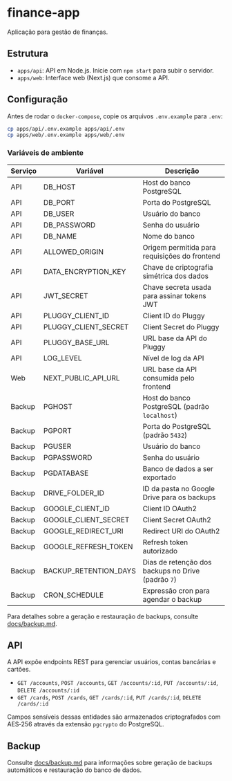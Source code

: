 # finance-app
Aplicação para gestão de finanças.

## Estrutura

- `apps/api`: API em Node.js. Inicie com `npm start` para subir o servidor.
- `apps/web`: Interface web (Next.js) que consome a API.

## Configuração

Antes de rodar o `docker-compose`, copie os arquivos `.env.example` para `.env`:

```bash
cp apps/api/.env.example apps/api/.env
cp apps/web/.env.example apps/web/.env
```

### Variáveis de ambiente

| Serviço | Variável | Descrição |
| --- | --- | --- |
| API | DB_HOST | Host do banco PostgreSQL |
| API | DB_PORT | Porta do PostgreSQL |
| API | DB_USER | Usuário do banco |
| API | DB_PASSWORD | Senha do usuário |
| API | DB_NAME | Nome do banco |
| API | ALLOWED_ORIGIN | Origem permitida para requisições do frontend |
| API | DATA_ENCRYPTION_KEY | Chave de criptografia simétrica dos dados |
| API | JWT_SECRET | Chave secreta usada para assinar tokens JWT |
| API | PLUGGY_CLIENT_ID | Client ID do Pluggy |
| API | PLUGGY_CLIENT_SECRET | Client Secret do Pluggy |
| API | PLUGGY_BASE_URL | URL base da API do Pluggy |
| API | LOG_LEVEL | Nível de log da API |
| Web | NEXT_PUBLIC_API_URL | URL base da API consumida pelo frontend |
| Backup | PGHOST | Host do banco PostgreSQL (padrão `localhost`) |
| Backup | PGPORT | Porta do PostgreSQL (padrão `5432`) |
| Backup | PGUSER | Usuário do banco |
| Backup | PGPASSWORD | Senha do usuário |
| Backup | PGDATABASE | Banco de dados a ser exportado |
| Backup | DRIVE_FOLDER_ID | ID da pasta no Google Drive para os backups |
| Backup | GOOGLE_CLIENT_ID | Client ID OAuth2 |
| Backup | GOOGLE_CLIENT_SECRET | Client Secret OAuth2 |
| Backup | GOOGLE_REDIRECT_URI | Redirect URI do OAuth2 |
| Backup | GOOGLE_REFRESH_TOKEN | Refresh token autorizado |
| Backup | BACKUP_RETENTION_DAYS | Dias de retenção dos backups no Drive (padrão `7`) |
| Backup | CRON_SCHEDULE | Expressão cron para agendar o backup |

Para detalhes sobre a geração e restauração de backups, consulte [docs/backup.md](docs/backup.md).

## API

A API expõe endpoints REST para gerenciar usuários, contas bancárias e cartões.

- `GET /accounts`, `POST /accounts`, `GET /accounts/:id`, `PUT /accounts/:id`, `DELETE /accounts/:id`
- `GET /cards`, `POST /cards`, `GET /cards/:id`, `PUT /cards/:id`, `DELETE /cards/:id`

Campos sensíveis dessas entidades são armazenados criptografados com AES‑256 através da extensão `pgcrypto` do PostgreSQL.

## Backup

Consulte [docs/backup.md](docs/backup.md) para informações sobre geração de backups automáticos e restauração do banco de dados.
